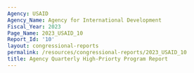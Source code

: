 ```yaml
---
Agency: USAID
Agency_Name: Agency for International Development
Fiscal_Year: 2023
Page_Name: 2023_USAID_10
Report_Id: '10'
layout: congressional-reports
permalink: /resources/congressional-reports/2023_USAID_10
title: Agency Quarterly High-Priorty Program Report
---
```

